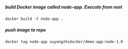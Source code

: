 ##### build Docker image called node-app. Execute from root

    docker build -t node-app .
    
##### push image to repo 

    docker tag node-app xuyongzhidocker/demo-app:node-1.0
